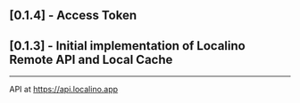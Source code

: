 ## [0.1.4] - Access Token
## [0.1.3] - Initial implementation of Localino Remote API and Local Cache

---

API at https://api.localino.app